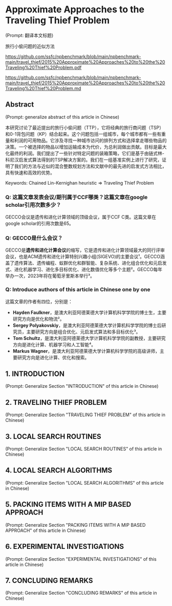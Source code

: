 # Approximate Approaches to the Traveling Thief Problem

(Prompt: 翻译本文标题)

旅行小偷问题的近似方法

https://github.com/ssfc/npbenchmark/blob/main/npbenchmark-main/travel_thief/2015%20Approximate%20Approaches%20to%20the%20Traveling%20Thief%20Problem.pdf

https://github.com/ssfc/npbenchmark/blob/main/npbenchmark-main/travel_thief/2015%20Approximate%20Approaches%20to%20the%20Traveling%20Thief%20Problem.md

## Abstract

(Prompt: generalize abstract of this article in Chinese)

本研究讨论了最近提出的旅行小偷问题（TTP），它将经典的旅行商问题（TSP）和0-1背包问题（KP）结合起来。这个问题包括一组城市，每个城市都有一些有重量和利润的可用物品。它涉及寻找一种城市访问的排列方式和选择拿走哪些物品的决策。一个被选择的物品以增加运输成本为代价，为总利润做出贡献。目标是最大化最终的利润。我们提出了一些针对特定问题的装箱策略，它们是基于由链式林-科尼汉启发式算法得到的TSP解决方案的。我们在一组基准实例上进行了研究，证明了我们的方法与近似的混合整数规划方法和文献中的最先进的启发式方法相比，具有快速和高效的优势。

Keywords: Chained Lin-Kernighan heuristic => Traveling Thief Problem

### Q: 这篇文章发表会议/期刊属于CCF哪类？这篇文章在google scholar引用次数多少？

GECCO会议是遗传和进化计算领域的顶级会议，属于CCF C类。这篇文章在google scholar的引用次数是65。

### Q: GECCO是什么会议？

GECCO是**遗传和进化计算会议**的缩写，它是遗传和进化计算领域最大的同行评审会议，也是ACM遗传和进化计算特别兴趣小组(SIGEVO)的主要会议¹。GECCO涵盖了遗传算法、遗传编程、蚁群优化和群智能、复杂系统、进化组合优化和元启发式、进化机器学习、进化多目标优化、进化数值优化等多个主题²。GECCO每年举办一次，2023年将在葡萄牙里斯本举行³。

### Q: Introduce authors of this article in Chinese one by one

这篇文章的作者有四位，分别是：

- **Hayden Faulkner**，是澳大利亚阿德莱德大学计算机科学学院的博士生，主要研究方向是优化和物流²。
- **Sergey Polyakovskiy**，是澳大利亚阿德莱德大学计算机科学学院的博士后研究员，主要研究方向是组合优化、元启发式算法和多目标优化³。
- **Tom Schultz**，是澳大利亚阿德莱德大学计算机科学学院的副教授，主要研究方向是进化计算、机器学习和人工智能⁴。
- **Markus Wagner**，是澳大利亚阿德莱德大学计算机科学学院的高级讲师，主要研究方向是进化计算、优化和搜索。

## 1. INTRODUCTION

(Prompt: Generalize Section "INTRODUCTION" of this article in Chinese)

## 2. TRAVELING THIEF PROBLEM

(Prompt: Generalize Section "TRAVELING THIEF PROBLEM" of this article in Chinese)

## 3. LOCAL SEARCH ROUTINES

(Prompt: Generalize Section "LOCAL SEARCH ROUTINES" of this article in Chinese)

## 4. LOCAL SEARCH ALGORITHMS

(Prompt: Generalize Section "LOCAL SEARCH ALGORITHMS" of this article in Chinese)

## 5. PACKING ITEMS WITH A MIP BASED APPROACH

(Prompt: Generalize Section "PACKING ITEMS WITH A MIP BASED APPROACH" of this article in Chinese)

## 6. EXPERIMENTAL INVESTIGATIONS

(Prompt: Generalize Section "EXPERIMENTAL INVESTIGATIONS" of this article in Chinese)

## 7. CONCLUDING REMARKS

(Prompt: Generalize Section "CONCLUDING REMARKS" of this article in Chinese)

